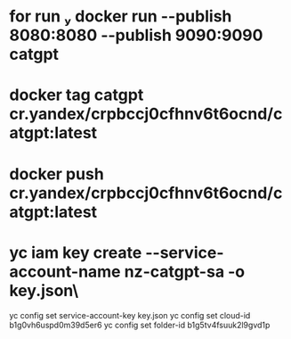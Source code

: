 # for run  docker run --publish 8080:8080 --publish 9090:9090 catgpt
# docker tag catgpt cr.yandex/crpbccj0cfhnv6t6ocnd/catgpt:latest
# docker push cr.yandex/crpbccj0cfhnv6t6ocnd/catgpt:latest

# yc iam key create --service-account-name nz-catgpt-sa -o key.json\\

yc config set service-account-key key.json
yc config set cloud-id b1g0vh6uspd0m39d5er6
yc config set folder-id b1g5tv4fsuuk2l9gvd1p
